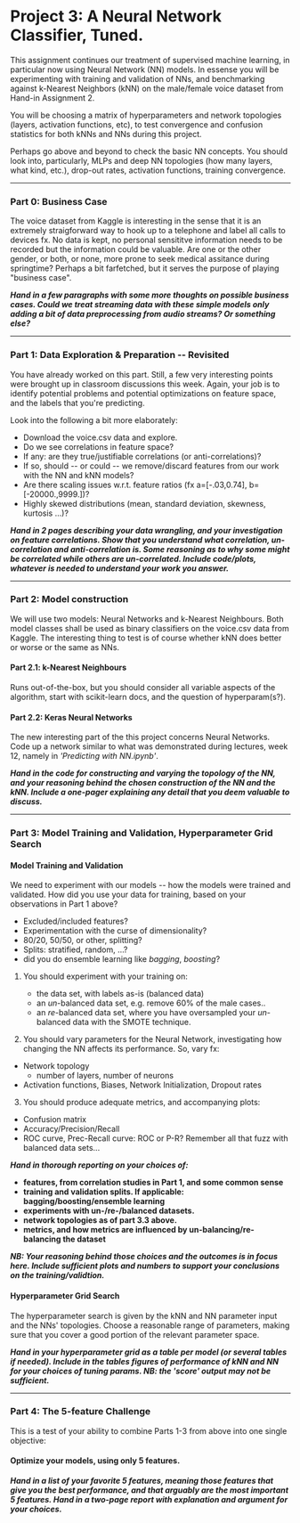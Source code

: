 # Project 3: A Neural Network Classifier, Tuned.

This assignment continues our treatment of supervised machine learning, in particular now using Neural Network (NN) models. In essense you will be experimenting with training and validation of NNs, and benchmarking against k-Nearest Neighbors (kNN) on the male/female voice dataset from Hand-in Assignment 2. 

You will be choosing a matrix of hyperparameters and network topologies (layers, activation functions, etc), to test convergence and confusion statistics for both kNNs and NNs during this project.

Perhaps go above and beyond to check the basic NN concepts. You should look into, particularly, MLPs and deep NN topologies (how many layers, what kind, etc.), drop-out rates, activation functions, training convergence.




--------------------------
### Part 0: Business Case
The voice dataset from Kaggle is interesting in the sense that it is an extremely straigforward way to hook up to a telephone and label all calls to devices fx. No data is kept, no personal sensititve information needs to be recorded but the information could be valuable. Are one or the other gender, or both, or none, more prone to seek medical assitance during springtime? Perhaps a bit farfetched, but it serves the purpose of playing "business case".

**_Hand in a few paragraphs with some more thoughts on possible business cases. Could we treat streaming data with these simple models only adding a bit of data preprocessing from audio streams? Or something else?_**




--------------------------
### Part 1: Data Exploration & Preparation -- Revisited
You have already worked on this part. Still, a few very interesting points were brought up in classroom discussions this week. Again, your job is to identify potential problems and potential optimizations on feature space, and the labels that you're predicting.

Look into the following a bit more elaborately:

- Download the voice.csv data and explore. 
- Do we see correlations in feature space? 
- If any: are they true/justifiable correlations (or anti-correlations)?
- If so, should -- or could -- we remove/discard features from our work with the NN and kNN models?
- Are there scaling issues w.r.t. feature ratios (fx a=[-.03,0.74], b=[-20000.,9999.])?
- Highly skewed distributions (mean, standard deviation, skewness, kurtosis ...)?

**_Hand in 2 pages describing your data wrangling, and your investigation on feature correlations. Show that you understand what correlation, un-correlation and anti-correlation is. Some reasoning as to why some might be correlated while others are un-correlated. Include code/plots, whatever is needed to understand your work you answer._**



------------------------------
###  Part 2: Model construction
We will use two models: Neural Networks and k-Nearest Neighbours. Both model classes shall be used as binary classifiers on the voice.csv data from Kaggle. The interesting thing to test is of course whether kNN does better or worse or the same as NNs.

#### Part 2.1: k-Nearest Neighbours
Runs out-of-the-box, but you should consider all variable aspects of the algorithm, start with scikit-learn docs, and the question of hyperparam(s?). 

#### Part 2.2: Keras Neural Networks
The new interesting part of the this project concerns Neural Networks. Code up a network similar to what was demonstrated during lectures, week 12, namely in _'Predicting with NN.ipynb'_. 

**_Hand in the code for constructing and varying the topology of the NN, and your reasoning behind the chosen construction of the NN and the kNN. Include a one-pager explaining any detail that you deem valuable to discuss._**






------------------------------
### Part 3: Model Training and Validation, Hyperparameter Grid Search

#### Model Training and Validation
We need to experiment with our models -- how the models were trained and validated. How did you use your data for training, based on your observations in Part 1 above? 

  - Excluded/included features?
  - Experimentation with the curse of dimensionality?
  - 80/20, 50/50, or other, splitting?
  - Splits: stratified, random, ...?
  - did you do ensemble learning like _bagging_, _boosting_?
  
1. You should experiment with your training on:
   - the data set, with labels as-is (balanced data)
   - an _un_-balanced data set, e.g. remove 60% of the male cases..
   - an _re_-balanced data set, where you have oversampled your _un_-balanced data with the SMOTE technique.

2. You should vary parameters for the Neural Network, investigating how changing the NN affects its performance. So, vary fx:
  - Network topology
    - number of layers, number of neurons
  - Activation functions, Biases, Network Initialization, Dropout rates

3. You should produce adequate metrics, and accompanying plots:

  - Confusion matrix
  - Accuracy/Precision/Recall
  - ROC curve, Prec-Recall curve: ROC or P-R? Remember all that fuzz with balanced data sets...

**_Hand in thorough reporting on your choices of:_**
<strong>  
  - features, from correlation studies in Part 1, and some common sense
  - training and validation splits. If applicable: bagging/boosting/ensemble learning
  - experiments with un-/re-/balanced datasets.
  - network topologies as of part 3.3 above.
  - metrics, and how metrics are influenced by un-balancing/re-balancing the dataset 
</strong>

**_NB: Your reasoning behind those choices and the outcomes is in focus here. Include sufficient plots and numbers to support your conclusions on the training/validtion._**

#### Hyperparameter Grid Search
The hyperparameter search is given by the kNN and NN parameter input and the NNs' topologies. Choose a reasonable range of parameters, making sure that you cover a good portion of the relevant parameter space.

**_Hand in your hyperparameter grid as a table per model (or several tables if needed). Include in the tables figures of performance of kNN and NN for your choices of tuning params. NB: the 'score' output may not be sufficient._**

----------------------
### Part 4: The 5-feature Challenge
This is a test of your ability to combine Parts 1-3 from above into one single objective: 

#### Optimize your models, using only 5 features.

**_Hand in a list of your favorite 5 features, meaning those features that give you the best performance, and that arguably are the most important 5 features. Hand in a two-page report with explanation and argument for your choices._**
